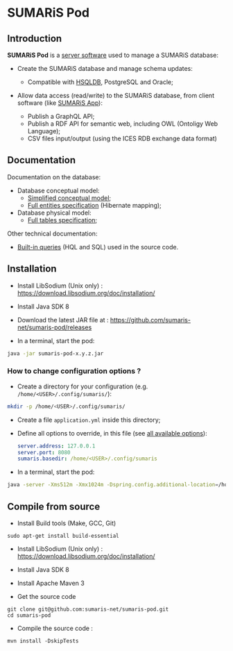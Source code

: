 


# SUMARiS Pod

## Introduction

**SUMARiS Pod** is a [server software](https://en.wikipedia.org/wiki/Server_(computing)) used to manage a SUMARiS database:

- Create the SUMARiS database and manage schema updates:
  * Compatible with [HSQLDB](http://hsqldb.org/), PostgreSQL and Oracle;

- Allow data access (read/write) to the SUMARiS database, from client software (like [SUMARiS App](./app.md)):
  * Publish a GraphQL API;
  * Publish a RDF API for semantic web, including OWL (Ontoligy Web Language);
  * CSV files input/output (using the ICES RDB exchange data format)

## Documentation

Documentation on the database:

- Database conceptual model:
  * [Simplified conceptual model](./doc/model/index.md);
  * [Full entities specification](./sumaris-core/hibernate/entities/index.html) (Hibernate mapping);
- Database physical model:
  * [Full tables specification](./sumaris-core/hibernate/tables/index.html);
  
Other technical documentation: 
- [Built-in queries](./sumaris-core/hibernate/queries/index.html) (HQL and SQL) used in the source code.

## Installation

- Install LibSodium (Unix only) : https://download.libsodium.org/doc/installation/

- Install Java SDK 8

- Download the latest JAR file at : https://github.com/sumaris-net/sumaris-pod/releases

- In a terminal, start the pod:
```bash
java -jar sumaris-pod-x.y.z.jar
``` 

### How to change configuration options ?

- Create a directory for your configuration (e.g. `/home/<USER>/.config/sumaris/`): 
```bash
mkdir -p /home/<USER>/.config/sumaris/
```
 
- Create a file `application.yml` inside this directory;
- Define all options to override, in this file (see [all available options](./config-report.html)):
  ```yml
  server.address: 127.0.0.1
  server.port: 8080  
  sumaris.basedir: /home/<USER>/.config/sumaris
  ```

 - In a terminal, start the pod:
```bash
java -server -Xms512m -Xmx1024m -Dspring.config.additional-location=/home/<USER>/.config/sumaris/ -jar sumaris-pod-x.y.z.jar
``` 

## Compile from source

- Install Build tools (Make, GCC, Git)

``` 
sudo apt-get install build-essential
```

- Install LibSodium (Unix only) : https://download.libsodium.org/doc/installation/

- Install Java SDK 8

- Install Apache Maven 3


- Get the source code

``` 
git clone git@github.com:sumaris-net/sumaris-pod.git
cd sumaris-pod
```

- Compile the source code :

``` 
mvn install -DskipTests
```
